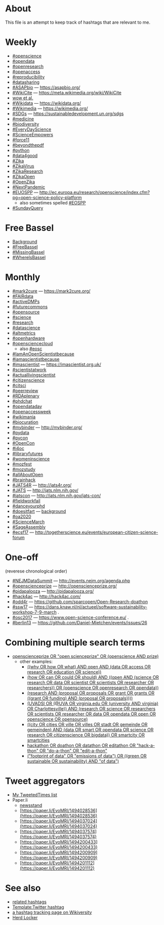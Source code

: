 # About

This file is an attempt to keep track of hashtags that are relevant to me.

# Weekly

* [#openscience](https://twitter.com/hashtag/openscience?vertical=default&src=hash)
* [#opendata](https://twitter.com/hashtag/opendata?vertical=default&src=hash)
* [#openresearch](https://twitter.com/hashtag/openresearch?vertical=default&src=hash)
* [#openaccess](https://twitter.com/hashtag/openaccess?vertical=default&src=hash)
* [#reproducibility](https://twitter.com/hashtag/reproducibility?vertical=default&src=hash)
* [#datasharing](https://twitter.com/hashtag/datasharing?vertical=default&src=hash)
* [#ASAPbio](https://twitter.com/hashtag/ASAPbio?vertical=default&src=hash) &mdash; https://asapbio.org/
* [#WikiCite](https://twitter.com/hashtag/WikiCite?vertical=default&src=hash) &mdash; https://meta.wikimedia.org/wiki/WikiCite
* [wow et al.](https://twitter.com/search?vertical=default&q=(wow%20OR%20wonderful)%20AND%20(science%20OR%20research%20OR%20data%20OR%20scientist%20OR%20scientists%20OR%20researcher%20OR%20researchers%20OR%20mietchen%20OR%20evomri%20OR%20opendata%20OR%20openaccess%20OR%20openscience%20OR%20openresearch%20OR%20opensource%20OR%20wikidata%20OR%20reproducible%20OR%20reproducibility%20OR%20biodiversity%20OR%20plos%20OR%20Wikicite%20OR%20contentmine%20OR%20Wikisource%20OR%20wikimedia%20OR%20citizenscience%20OR%20sdgs))
* [#Wikidata](https://twitter.com/hashtag/Wikidata?vertical=default&src=hash) &mdash; https://wikidata.org/
* [#Wikimedia](https://twitter.com/hashtag/Wikimedia?vertical=default&src=hash) &mdash; https://wikimedia.org/
* [#SDGs](https://twitter.com/hashtag/SDGs?vertical=default&src=hash) &mdash; https://sustainabledevelopment.un.org/sdgs
* [#medicine](https://twitter.com/hashtag/medicine?vertical=default&src=hash)
* [#biodiversity](https://twitter.com/hashtag/biodiversity?vertical=default&src=hash)
* [#EveryDayScience](https://twitter.com/hashtag/EveryDayScience?vertical=default&src=hash)
* [#ScienceEmpowers](https://twitter.com/hashtag/ScienceEmpowers?vertical=default&src=hash)
* [#force11](https://twitter.com/hashtag/force11?vertical=default&src=hash)
* [#beyondthepdf](https://twitter.com/hashtag/beyondthepdf?vertical=default&src=hash)
* [#python](https://twitter.com/hashtag/python?vertical=default&src=hash)
* [#data4good](https://twitter.com/hashtag/data4good?vertical=default&src=hash)
* [#Zika](https://twitter.com/hashtag/Zika?vertical=default&src=hash)
* [#ZikaVirus](https://twitter.com/hashtag/ZikaVirus?vertical=default&src=hash)
* [#ZikaResearch](https://twitter.com/hashtag/ZikaResearch?vertical=default&src=hash)
* [#ZikaOpen](https://twitter.com/hashtag/ZikaOpen?vertical=default&src=hash)
* [#OpenZika](https://twitter.com/hashtag/OpenZika?vertical=default&src=hash)
* [#NextPandemic](https://twitter.com/hashtag/NextPandemic?vertical=default&src=hash)
* [#EUOSPP](https://twitter.com/hashtag/EUOSPP?vertical=default&src=hash) &mdash; http://ec.europa.eu/research/openscience/index.cfm?pg=open-science-policy-platform
  - also sometimes spelled [#EOSPP](https://twitter.com/hashtag/EOSPP?vertical=default&src=hash)
* [#SundayQuery](https://twitter.com/hashtag/SundayQuery?vertical=default&src=hash)

# Free Bassel
* [Background](https://meta.wikimedia.org/wiki/Free_Bassel)
* [#FreeBassel](https://twitter.com/hashtag/FreeBassel?vertical=default&src=hash)
* [#MissingBassel](https://twitter.com/hashtag/MissingBassel?vertical=default&src=hash)
* [#WhereIsBassel](https://twitter.com/hashtag/WhereIsBassel?vertical=default&src=hash)

# Monthly

* [#mark2cure](https://twitter.com/hashtag/mark2cure?vertical=default&src=hash) &mdash; https://mark2cure.org/
* [#FAIRdata](https://twitter.com/hashtag/FAIRdata?vertical=default&src=hash)
* [#activeDMPs](https://twitter.com/hashtag/activeDMPs?vertical=default&src=hash)
* [#futurecommons](https://twitter.com/hashtag/futurecommons?vertical=default&src=hash)
* [#opensource](https://twitter.com/hashtag/opensource?vertical=default&src=hash)
* [#science](https://twitter.com/hashtag/science?vertical=default&src=hash)
* [#research](https://twitter.com/hashtag/research?vertical=default&src=hash)
* [#datascience](https://twitter.com/hashtag/datascience?vertical=default&src=hash)
* [#altmetrics](https://twitter.com/hashtag/altmetrics?vertical=default&src=hash)
* [#openhardware](https://twitter.com/hashtag/openhardware?vertical=default&src=hash)
* [#opensciencecloud](https://twitter.com/hashtag/opensciencecloud?vertical=default&src=hash)
  - also [#eosc](https://twitter.com/hashtag/eosc?vertical=default&src=hash)
* [#IamAnOpenScientistbecause](https://twitter.com/hashtag/IamAnOpenScientistbecause?vertical=default&src=hash)
* [#iamascientistbecause](https://twitter.com/hashtag/iamascientistbecause?vertical=default&src=hash)
* [#imascientist](https://twitter.com/hashtag/imascientist?vertical=default&src=hash) &mdash; https://imascientist.org.uk/
* [#scientistatwork](https://twitter.com/hashtag/scientistatwork?vertical=default&src=hash)
* [#actuallivingscientist](https://twitter.com/hashtag/actuallivingscientist?vertical=default&src=hash)
* [#citizenscience](https://twitter.com/hashtag/citizenscience?vertical=default&src=hash)
* [#citsci](https://twitter.com/hashtag/citsci?vertical=default&src=hash)
* [#peerreview](https://twitter.com/hashtag/peerreview?vertical=default&src=hash)
* [#RDAplenary](https://twitter.com/hashtag/RDAplenary?vertical=default&src=hash)
* [#phdchat](https://twitter.com/hashtag/phdchat?vertical=default&src=hash)
* [#opendataday](https://twitter.com/hashtag/opendataday?vertical=default&src=hash)
* [#openaccessweek](https://twitter.com/hashtag/openaccessweek?vertical=default&src=hash)
* [#wikimania](https://twitter.com/hashtag/wikimania?vertical=default&src=hash)
* [#biocuration](https://twitter.com/hashtag/biocuration?vertical=default&src=hash)
* [#mybinder](https://twitter.com/hashtag/mybinder?vertical=default&src=hash) &mdash; http://mybinder.org/
* [#pydata](https://twitter.com/hashtag/pydata?vertical=default&src=hash)
* [#pycon](https://twitter.com/hashtag/pycon?vertical=default&src=hash)
* [#OpenCon](https://twitter.com/hashtag/OpenCon?vertical=default&src=hash)
* [#i4oc](https://twitter.com/hashtag/i4oc?vertical=default&src=hash)
* [#libraryfutures](https://twitter.com/hashtag/libraryfutures?vertical=default&src=hash)
* [#womeninscience](https://twitter.com/hashtag/womeninscience?vertical=default&src=hash)
* [#mozfest](https://twitter.com/hashtag/mozfest?vertical=default&src=hash)
* [#mozstudy](https://twitter.com/hashtag/mozstudy?vertical=default&src=hash)
* [#allAboutOpen](https://twitter.com/hashtag/allAboutOpen?vertical=default&src=hash)
* [#brainhack](https://twitter.com/hashtag/brainhack?vertical=default&src=hash)
* [#JATS4R](https://twitter.com/hashtag/JATS4R?vertical=default&src=hash) &mdash; http://jats4r.org/
* [#JATS](https://twitter.com/hashtag/JATS?vertical=default&src=hash) &mdash; http://jats.nlm.nih.gov/
* [#jatscon](https://twitter.com/hashtag/jatscon?vertical=default&src=hash) &mdash; http://jats.nlm.nih.gov/jats-con/
* [#fieldworkfail](https://twitter.com/hashtag/fieldworkfail?vertical=default&src=hash)
* [#danceyourphd](https://twitter.com/hashtag/danceyourphd?vertical=default&src=hash)
* [#doesitfart](https://twitter.com/hashtag/doesitfart?vertical=default&src=hash) &mdash; [background](http://gizmodo.com/brilliant-scientists-are-compiling-a-database-of-fartin-1791019159)
* [#oa2020](https://twitter.com/hashtag/oa2020?src=hash) 
* [#ScienceMarch](https://twitter.com/hashtag/ScienceMarch?src=hash) 
* [#SageAssembly](https://twitter.com/hashtag/SageAssembly?src=hash) 
* [#ecsf17](https://twitter.com/hashtag/ecsf17?src=hash) &mdash; http://togetherscience.eu/events/european-citizen-science-forum

# One-off

(reverese chronological order)

* [#NEJMDataSummit](https://twitter.com/hashtag/NEJMDataSummit?vertical=default&src=hash) &mdash; http://events.nejm.org/agenda.php
* [#openscienceprize](https://twitter.com/hashtag/openscienceprize?vertical=default&src=hash) &mdash; http://openscienceprize.org/
* [#pidapalooza](https://twitter.com/hashtag/pidapalooza?vertical=default&src=hash) &mdash; http://pidapalooza.org/
* [#hack4ac](https://twitter.com/hashtag/hack4ac?vertical=default&src=hash) &mdash; http://hack4ac.com/
* [#odd4r](https://twitter.com/hashtag/odd4r?vertical=default&src=hash) &mdash; https://github.com/sparcopen/Open-Research-doathon
* [#ssw17](https://twitter.com/hashtag/sssw17?vertical=default&src=hash) &mdash; https://dans.knaw.nl/nl/actueel/software-sustainability-workshop-7-9-march .
* [#osc2017](https://twitter.com/hashtag/osc2017?vertical=default&src=hash) &mdash; https://www.open-science-conference.eu/  .
* [#berlin13](https://twitter.com/hashtag/Berlin13?src=hash) &mdash; https://github.com/Daniel-Mietchen/events/issues/26

# Combining multiple search terms

* [openscienceprize OR "open scienceprize" OR (openscience AND prize) ](https://twitter.com/search?vertical=default&q=openscienceprize%20OR%20%22open%20scienceprize%22%20OR%20(openscience%20AND%20prize))
  - other examples:
    - [((why OR how OR what) AND open AND (data OR access OR research OR education OR science))](https://twitter.com/search?vertical=default&q=((why%20OR%20how%20OR%20what)%20AND%20open%20AND%20(data%20OR%20access%20OR%20research%20OR%20education%20OR%20science)))
    - [(how OR can OR could OR should) AND ((open AND (science OR research OR data OR scientist OR scientists OR researcher OR researchers)) OR (openscience OR openresearch OR opendata))](https://twitter.com/search?vertical=default&q=(how%20OR%20can%20OR%20could%20OR%20should)%20AND%20((open%20AND%20(science%20OR%20research%20OR%20data%20OR%20scientist%20OR%20scientists%20OR%20researcher%20OR%20researchers))%20OR%20(openscience%20OR%20openresearch%20OR%20opendata)))
    - [(research AND (proposal OR proposals OR grant OR grants OR ((grant OR funding) AND (proposal OR proposals))))](https://twitter.com/search?vertical=default&q=(research%20AND%20(proposal%20OR%20proposals%20OR%20grant%20OR%20grants%20OR%20((grant%20OR%20funding)%20AND%20(proposal%20OR%20proposals)))))
    - [(UVADSI OR (@UVA OR virginia.edu OR (university AND virginia) OR Charlottesville)) AND (research OR science OR researchers OR scientists OR researcher OR data OR opendata OR open OR openscience OR opensource)](https://twitter.com/search?vertical=default&q=(UVADSI%20OR%20(@UVA%20OR%20virginia.edu%20OR%20(university%20AND%20virginia)%20OR%20Charlottesville))%20AND%20(research%20OR%20science%20OR%20researchers%20OR%20scientists%20OR%20researcher%20OR%20data%20OR%20opendata%20OR%20open%20OR%20openscience%20OR%20opensource))
    - [((city OR cities OR ville OR villes OR stadt OR gemeinde OR gemeinden) AND (data OR smart OR opendata OR science OR research OR citizenscience OR bigdata)) OR smartcity OR smartcities](https://twitter.com/search?vertical=default&q=((city%20OR%20cities%20OR%20ville%20OR%20villes%20OR%20stadt%20OR%20gemeinde%20OR%20gemeinden)%20AND%20(data%20OR%20smart%20OR%20opendata%20OR%20science%20OR%20research%20OR%20citizenscience%20OR%20bigdata))%20OR%20smartcity%20OR%20smartcities)
    - [hackathon OR doathon OR datathon OR editathon OR "hack-a-thon" OR "do-a-thon" OR "edit-a-thon"](https://twitter.com/search?vertical=default&q=hackathon%20OR%20doathon%20OR%20datathon%20OR%20editathon%20OR%20%22hack-a-thon%22%20OR%20%22do-a-thon%22%20OR%20%22edit-a-thon%22)
    - [("footprint of data" OR "emissions of data") OR ((green OR sustainable OR sustainability) AND "of data")](https://twitter.com/search?vertical=default&q=(%22footprint%20of%20data%22%20OR%20%22emissions%20of%20data%22)%20OR%20((green%20OR%20sustainable%20OR%20sustainability)%20AND%20%22of%20data%22))
    
# Tweet aggregators

* [My TweetedTimes list](https://www.wikidata.org/wiki/User:Daniel_Mietchen/TweetedTimes)
* Paper.li
  - [newsstand](http://paper.li/newsstand)
  - [https://paper.li/EvoMRI/1494028536](https://paper.li/EvoMRI/1494028536)
  - [https://paper.li/EvoMRI/1494037024](https://paper.li/EvoMRI/1494037024)
  - [https://paper.li/EvoMRI/1494037574](https://paper.li/EvoMRI/1494037574)
  - [https://paper.li/EvoMRI/1494200433](https://paper.li/EvoMRI/1494200433)
  - [https://paper.li/EvoMRI/1494200909](https://paper.li/EvoMRI/1494200909)
  - [https://paper.li/EvoMRI/1494201112](https://paper.li/EvoMRI/1494201112)

# See also

* [related hashtags](http://hashtagify.me/hashtag/openscience)
* [Template:Twitter hashtag](http://wiki.openstreetmap.org/wiki/Template:Twitter_hashtag)
* [a hashtag tracking page on Wikiversity](https://en.wikiversity.org/wiki/User:Daniel_Mietchen/Hashtags)
* [Herd Locker](http://theherdlocker.com/)
